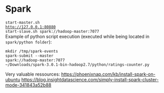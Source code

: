 # Spark

<code>start-master.sh</code></br>
<code>http://127.0.0.1:80880</code></br>
<code>start-slave.sh spark://hadoop-master:7077</code></br>
Example of python script execution (executed while being located in ```spark/python folder```): </p>

```mkdir /tmp/spark-events```</br>
<code>spark-submit --master spark://hadoop-master:7077 ~/Downloads/spark-3.0.1-bin-hadoop2.7/python/ratings-counter.py</code> 


Very valuable ressources:
https://phoenixnap.com/kb/install-spark-on-ubuntu
https://blog.insightdatascience.com/simply-install-spark-cluster-mode-341843a52b88
